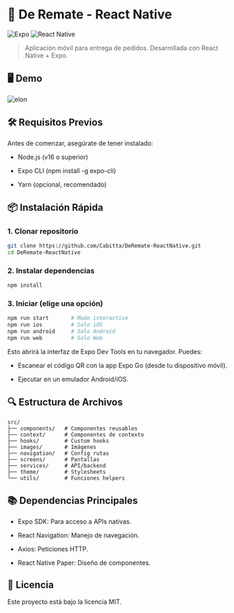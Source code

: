 # 🚚 De Remate - React Native

![Expo](https://img.shields.io/badge/expo-1C1E24?style=for-the-badge&logo=expo&logoColor=white)
![React Native](https://img.shields.io/badge/react_native-%2320232a.svg?style=for-the-badge&logo=react&logoColor=%2361DAFB)

> Aplicación móvil para entrega de pedidos. Desarrollada con React Native + Expo.

## 🖥️ Demo
![elon](https://github.com/user-attachments/assets/2f52f273-29f5-4157-ade6-a7f2f4bf7001)

## 🛠 Requisitos Previos

Antes de comenzar, asegúrate de tener instalado:

- Node.js (v16 o superior)

- Expo CLI (npm install -g expo-cli)

- Yarn (opcional, recomendado)

## 📦 Instalación Rápida

### 1. Clonar repositorio

```bash
git clone https://github.com/Cabitta/DeRemate-ReactNative.git
cd DeRemate-ReactNative
```

### 2. Instalar dependencias

```bash
npm install
```

### 3. Iniciar (elige una opción)

```bash
npm run start       # Modo interactivo
npm run ios         # Solo iOS
npm run android     # Solo Android
npm run web         # Solo Web
```

Esto abrirá la interfaz de Expo Dev Tools en tu navegador. Puedes:

- Escanear el código QR con la app Expo Go (desde tu dispositivo móvil).

- Ejecutar en un emulador Android/iOS.

## 🔍 Estructura de Archivos

```
src/
├── components/   # Componentes reusables
├── context/      # Componentes de contexto
├── hooks/        # Custom hooks
├── images/       # Imágenes
├── navigation/   # Config rutas
├── screens/      # Pantallas
├── services/     # API/backend
├── theme/        # Stylesheets
└── utils/        # Funciones helpers
```

## 📚 Dependencias Principales

- Expo SDK: Para acceso a APIs nativas.

- React Navigation: Manejo de navegación.

- Axios: Peticiones HTTP.

- React Native Paper: Diseño de componentes.

## 📄 Licencia

Este proyecto está bajo la licencia MIT.
